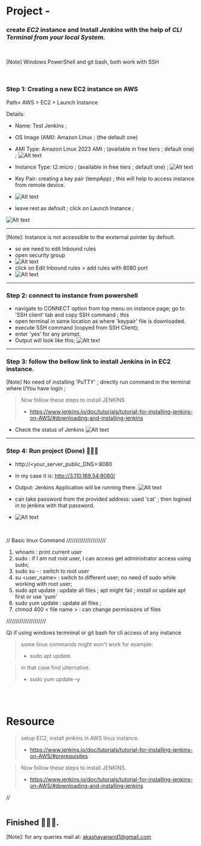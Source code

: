 # Project - 
### create *EC2* instance and Install *Jenkins* with the help of *CLI Terminal from your local System.*

<br>

[Note] Windows PowerShell and git bash, both work with SSH

<br>

### Step 1: Creating a new EC2 instance on AWS

Path> AWS > EC2 > Launch Instance

Details: 
- Name: Test Jenkins ; 
- OS Image (AMI): Amazon Linux ; (the default one)
- AMI Type: Amazon Linux 2023 AMI ; (available in free tiers ; default one) ;
![Alt text](/assets/p01_os_selection.png)

- Instance Type: t2.micro ; (available in free tiers ; default one) ;
![Alt text](/assets/p01_instance_type.png)

- Key Pair: creating a key pair (tempApp) ; this will help to access instance from remote device. 
- ![Alt text](/assets/p01_keypair.png)

- leave rest as defoult ; click on Launch Instance ;

![Alt text](/assets/p01_all_instance.png)

<hr>

[Note]: Instance is not accessible to the exxternal pointer by defoult. 
- so we need to edit Inbound rules 
- open security group
- ![Alt text](/assets/p01_sg.png)
- click on Edit Inbound rules > add rules with 8080 port
- ![Alt text](/assets/p01_inbound_rule.png)

<hr>

### Step 2: connect to instance from powershell

- navigate to CONNECT option from top menu on instance page; go to 'SSH client' tab and copy SSH command ; this 
- open terminal in same location as where 'keypair' file is downloaded. 
- execute SSH command (copyed from SSH Client); 
- enter 'yes' for any prompt.
- Output will look like this; 
 ![Alt text](/assets/p01_cli_login.png)

<hr>

### Step 3: follow the bellow link to install Jenkins in in EC2 instance. 
[Note] No need of installing 'PuTTY' ; directly run command in the terminal where I/You have login ;

> Now follow these steps to install JENKINS.
> - https://www.jenkins.io/doc/tutorials/tutorial-for-installing-jenkins-on-AWS/#downloading-and-installing-jenkins

- Check the status of Jenkins
![Alt text](/assets/p01_jenkins_status.png)

<hr>

### Step 4: Run project (Done) 👨‍💻🤖
- http://<your_server_public_DNS>:8080
- in my case it is: http://3.110.169.54:8080/

- Output: Jenkins Application will be running there.
 ![Alt text](/assets/p01_output1.png) 
- can take password from the provided address: used 'cat' ; then logined in to jenkins with that password.
- ![Alt text](/assets/p01_output2.png)
  

<br>

// Basic linux Command /////////////////////

1. whoami : print current user
2. sudo : if I am not root user, I can access   get administrator access using sudo; 
3. sudo su - : switch to root user
4. su <user_name> : switch to different user; no need of sudo while working with root user;
5. sudo apt update :  update all files ; apt might fail ; install or update apt first or use 'yum'
6. sudo yum update : update all files ;
7. chmod 400 < file name > : can change permissions of files

/////////////////////

Q) if using windows termninal or git bash for cli access of any instance
> some linux commands might won't work for example: 
> - sudo apt update. 

> in that case find ulternative. 
> - sudo yum update –y

<br>
<br>

# Resource
> setup EC2, install jenkins in AWS linux instance.
> - https://www.jenkins.io/doc/tutorials/tutorial-for-installing-jenkins-on-AWS/#prerequisites

> Now follow these steps to install JENKINS.
> - https://www.jenkins.io/doc/tutorials/tutorial-for-installing-jenkins-on-AWS/#downloading-and-installing-jenkins
>


//
<br>
<br>
## Finished 🧑🏻‍💻. 
[Note]: for any queries mail at: akashayanand1@gmail.com 
